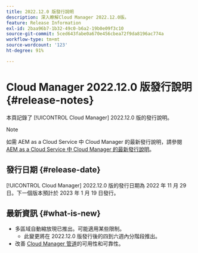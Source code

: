 ```yaml
---
title: 2022.12.0 版發行說明
description: 深入瞭解Cloud Manager 2022.12.0版。
feature: Release Information
exl-id: 2baa96b7-1b32-49c0-b6a2-19b0e09f3c10
source-git-commit: 5ced643fabe0a670e456cbea72f9da8196ac774a
workflow-type: tm+mt
source-wordcount: '123'
ht-degree: 91%

---
```


# Cloud Manager 2022.12.0 版發行說明 {#release-notes}

本頁記錄了 [!UICONTROL Cloud Manager] 2022.12.0 版的發行說明。

>[!NOTE]
>
>如需 AEM as a Cloud Service 中 Cloud Manager 的最新發行說明，請參閱 [AEM as a Cloud Service 中 Cloud Manager 的最新發行說明](https://experienceleague.adobe.com/zh-hant/docs/experience-manager-cloud-service/content/release-notes/cloud-manager/current)。

## 發行日期 {#release-date}

[!UICONTROL Cloud Manager] 2022.12.0 版的發行日期為 2022 年 11 月 29 日。下一個版本預計於 2023 年 1 月 19 日發行。

## 最新資訊 {#what-is-new}

* 多區域自動縮放現已推出。可能適用某些限制。
   * 此變更將在 2022.12.0 版發行後的四到六週內分階段推出。
* 改善 [Cloud Manager 管道](/help/overview/ci-cd-pipelines.md)的可用性和可靠性。
